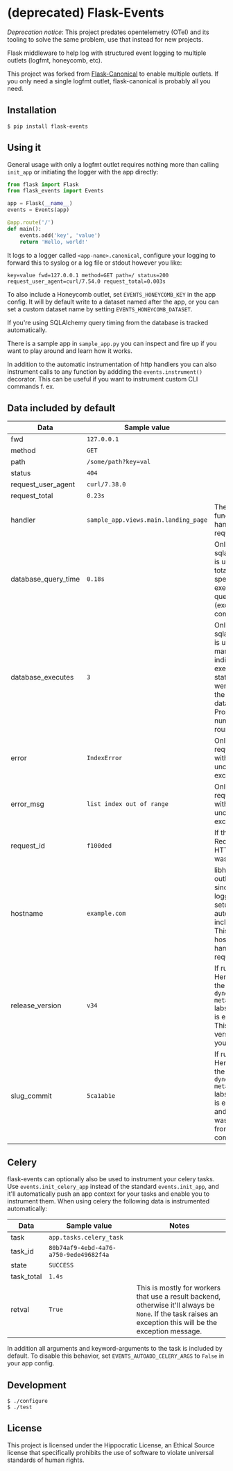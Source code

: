 (deprecated) Flask-Events
===============

*Deprecation notice*: This project predates opentelemetry (OTel) and its tooling to solve the same problem, use that instead for new projects.

Flask middleware to help log with structured event logging to multiple outlets (logfmt, honeycomb, etc).

This project was forked from [Flask-Canonical](https://github.com/megacool/flask-canonical/) to
enable multiple outlets. If you only need a single logfmt outlet, flask-canonical is probably all
you need.


Installation
------------

    $ pip install flask-events


Using it
--------

General usage with only a logfmt outlet requires nothing more than calling `init_app` or initiating
the logger with the app directly:

```python
from flask import Flask
from flask_events import Events

app = Flask(__name__)
events = Events(app)

@app.route('/')
def main():
    events.add('key', 'value')
    return 'Hello, world!'
```

It logs to a logger called `<app-name>.canonical`, configure your logging to forward this to syslog or a log file or stdout however you like:

    key=value fwd=127.0.0.1 method=GET path=/ status=200 request_user_agent=curl/7.54.0 request_total=0.003s

To also include a Honeycomb outlet, set `EVENTS_HONEYCOMB_KEY` in the app config. It will by default write to a dataset named after the app, or you can set a custom dataset name by setting `EVENTS_HONEYCOMB_DATASET`.

If you're using SQLAlchemy query timing from the database is tracked automatically.

There is a sample app in `sample_app.py` you can inspect and fire up if you want to play around and learn how it works.

In addition to the automatic instrumentation of http handlers you can also instrument calls to any function by addding the `events.instrument()` decorator. This can be useful if you want to instrument custom CLI commands f. ex.


Data included by default
------------------------

| Data | Sample value | Notes |
| ---- | ------------ | ----- |
| fwd  | `127.0.0.1` | |
| method | `GET` | |
| path | `/some/path?key=val` | |
| status | `404` | |
| request_user_agent | `curl/7.38.0` | |
| request_total | `0.23s` | |
| handler | `sample_app.views.main.landing_page` | The view function that handled the request. |
| database_query_time | `0.18s` | Only if sqlalchemy is used. The total time spent on executing db queries (excluding commit). |
| database_executes | `3` | Only if sqlalchemy is used. How many individual execute statements were sent to the database. Proxy for number of roundtrips. |
| error | `IndexError` | Only if the request fails with an uncaught exception. |
| error_msg | `list index out of range` | Only if the request fails with an uncaught exception. |
| request_id | `f100ded` | If the X-Request-ID HTTP header was present. |
| hostname | `example.com` | libhoney outlet only, since most logging setups automatically includes this. This is the host that handled the request. |
| release_version | `v34` | If running on Heroku and the `runtime-dyno-metadata` labs feature is enabled. This is the version of your app. |
| slug_commit | `5ca1ab1e` | If running on Heroku and the `runtime-dyno-metadata` labs feature is enabled, and the slug was built from a git commit. |


Celery
------

flask-events can optionally also be used to instrument your celery tasks. Use `events.init_celery_app` instead of the standard `events.init_app`, and it'll automatically push an app context for your tasks and enable you to instrument them. When using celery the following data is instrumented automatically:

| Data | Sample value | Notes |
| ---- | ------------ | ----- |
| task | `app.tasks.celery_task` | |
| task_id | `80b74af9-4ebd-4a76-a750-9ede49682f4a` | |
| state | `SUCCESS` | |
| task_total | `1.4s` | |
| retval | `True` | This is mostly for workers that use a result backend, otherwise it'll always be `None`. If the task raises an exception this will be the exception message. |

In addition all arguments and keyword-arguments to the task is included by default. To disable this behavior, set `EVENTS_AUTOADD_CELERY_ARGS` to `False` in your app config.


Development
-----------

    $ ./configure
    $ ./test


License
-------

This project is licensed under the Hippocratic License, an Ethical Source license that
specifically prohibits the use of software to violate universal standards of human rights.
